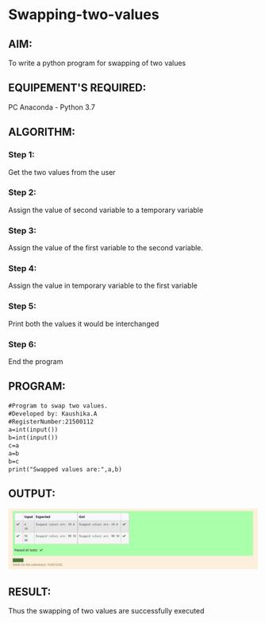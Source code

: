# Swapping-two-values
## AIM:
To write a python program for swapping of two values
## EQUIPEMENT'S REQUIRED: 
PC
Anaconda - Python 3.7
## ALGORITHM: 
### Step 1:
Get the two values from the user
### Step 2: 
Assign the value of second variable to a temporary variable 
### Step 3: 
Assign the value of the first variable to the second variable.
### Step 4:  
Assign the value in temporary variable to the first variable
### Step 5: 
Print both the values it would be interchanged
### Step 6: 
End the program

## PROGRAM:
~~~
#Program to swap two values.
#Developed by: Kaushika.A
#RegisterNumber:21500112
a=int(input())
b=int(input())
c=a
a=b
b=c
print("Swapped values are:",a,b)
~~~

## OUTPUT:
![GitHub Logo](./output.png)

## RESULT:
Thus the swapping of two values are successfully executed



